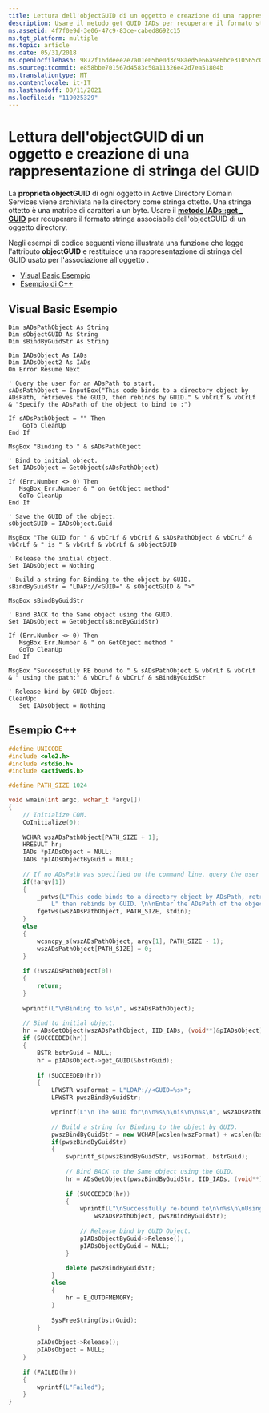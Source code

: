 ```yaml
---
title: Lettura dell'objectGUID di un oggetto e creazione di una rappresentazione di stringa del GUID
description: Usare il metodo get GUID IADs per recuperare il formato stringa associabile \_ dell'objectGUID di un oggetto directory.
ms.assetid: 4f7f0e9d-3e06-47c9-83ce-cabed8692c15
ms.tgt_platform: multiple
ms.topic: article
ms.date: 05/31/2018
ms.openlocfilehash: 9872f16ddeee2e7a01e05be0d3c98aed5e66a9e6bce310565c001f831bd46e02
ms.sourcegitcommit: e858bbe701567d4583c50a11326e42d7ea51804b
ms.translationtype: MT
ms.contentlocale: it-IT
ms.lasthandoff: 08/11/2021
ms.locfileid: "119025329"
---
```

# <a name="reading-an-objects-objectguid-and-creating-a-string-representation-of-the-guid"></a>Lettura dell'objectGUID di un oggetto e creazione di una rappresentazione di stringa del GUID

La **proprietà objectGUID** di ogni oggetto in Active Directory Domain Services viene archiviata nella directory come stringa ottetto. Una stringa ottetto è una matrice di caratteri a un byte. Usare il [**metodo IADs::get \_ GUID**](/windows/desktop/ADSI/iads-property-methods) per recuperare il formato stringa associabile dell'objectGUID di un oggetto directory. 

Negli esempi di codice seguenti viene illustrata una funzione che legge l'attributo **objectGUID** e restituisce una rappresentazione di stringa del GUID usato per l'associazione all'oggetto .

-   [Visual Basic Esempio](#visual-basic-example)
-   [Esempio di C++](#c-example)

## <a name="visual-basic-example"></a>Visual Basic Esempio


```VB
Dim sADsPathObject As String
Dim sObjectGUID As String
Dim sBindByGuidStr As String
 
Dim IADsObject As IADs
Dim IADsObject2 As IADs
On Error Resume Next
 
' Query the user for an ADsPath to start.
sADsPathObject = InputBox("This code binds to a directory object by ADsPath, retrieves the GUID, then rebinds by GUID." & vbCrLf & vbCrLf & "Specify the ADsPath of the object to bind to :")
 
If sADsPathObject = "" Then
    GoTo CleanUp
End If
 
MsgBox "Binding to " & sADsPathObject
 
' Bind to initial object.
Set IADsObject = GetObject(sADsPathObject)
 
If (Err.Number <> 0) Then
   MsgBox Err.Number & " on GetObject method"
   GoTo CleanUp
End If
 
' Save the GUID of the object.
sObjectGUID = IADsObject.Guid
 
MsgBox "The GUID for " & vbCrLf & vbCrLf & sADsPathObject & vbCrLf & vbCrLf & " is " & vbCrLf & vbCrLf & sObjectGUID
 
' Release the initial object.
Set IADsObject = Nothing
 
' Build a string for Binding to the object by GUID.
sBindByGuidStr = "LDAP://<GUID=" & sObjectGUID & ">"

MsgBox sBindByGuidStr
 
' Bind BACK to the Same object using the GUID.
Set IADsObject = GetObject(sBindByGuidStr)
 
If (Err.Number <> 0) Then
   MsgBox Err.Number & " on GetObject method "
   GoTo CleanUp
End If
 
MsgBox "Successfully RE bound to " & sADsPathObject & vbCrLf & vbCrLf & " using the path:" & vbCrLf & vbCrLf & sBindByGuidStr
 
' Release bind by GUID Object.
CleanUp:
   Set IADsObject = Nothing

```



## <a name="c-example"></a>Esempio C++


```C++
#define UNICODE
#include <ole2.h>
#include <stdio.h>
#include <activeds.h>

#define PATH_SIZE 1024

void wmain(int argc, wchar_t *argv[])
{
    // Initialize COM.
    CoInitialize(0);
     
    WCHAR wszADsPathObject[PATH_SIZE + 1];
    HRESULT hr;
    IADs *pIADsObject = NULL;
    IADs *pIADsObjectByGuid = NULL;
     
    // If no ADsPath was specified on the command line, query the user for a ADsPath to start.
    if(!argv[1])
    {
        _putws(L"This code binds to a directory object by ADsPath, retrieves the GUID,\n"
            L" then rebinds by GUID. \n\nEnter the ADsPath of the object to bind to :\n");
        fgetws(wszADsPathObject, PATH_SIZE, stdin);
    }
    else
    {
        wcsncpy_s(wszADsPathObject, argv[1], PATH_SIZE - 1);
        wszADsPathObject[PATH_SIZE] = 0;
    }
     
    if (!wszADsPathObject[0])
    {
        return;
    }
     
    wprintf(L"\nBinding to %s\n", wszADsPathObject);
     
    // Bind to initial object.
    hr = ADsGetObject(wszADsPathObject, IID_IADs, (void**)&pIADsObject);
    if (SUCCEEDED(hr))
    {
        BSTR bstrGuid = NULL;
        hr = pIADsObject->get_GUID(&bstrGuid); 
        
        if (SUCCEEDED(hr))
        {
            LPWSTR wszFormat = L"LDAP://<GUID=%s>";
            LPWSTR pwszBindByGuidStr; 

            wprintf(L"\n The GUID for\n\n%s\n\nis\n\n%s\n", wszADsPathObject, bstrGuid);
     
            // Build a string for Binding to the object by GUID.
            pwszBindByGuidStr = new WCHAR[wcslen(wszFormat) + wcslen(bstrGuid) + 1];
            if(pwszBindByGuidStr)
            {
                swprintf_s(pwszBindByGuidStr, wszFormat, bstrGuid);
         
                // Bind BACK to the Same object using the GUID.
                hr = ADsGetObject(pwszBindByGuidStr, IID_IADs, (void**)&pIADsObjectByGuid);
                 
                if (SUCCEEDED(hr))
                {
                    wprintf(L"\nSuccessfully re-bound to\n\n%s\n\nUsing the path:\n\n%s\n", 
                        wszADsPathObject, pwszBindByGuidStr);
         
                    // Release bind by GUID Object.
                    pIADsObjectByGuid->Release();
                    pIADsObjectByGuid = NULL;
                }

                delete pwszBindByGuidStr;
            }
            else
            {
                hr = E_OUTOFMEMORY;
            }
     
            SysFreeString(bstrGuid);
        }
     
        pIADsObject->Release();
        pIADsObject = NULL;
    }
     
    if (FAILED(hr))
    {
        wprintf(L"Failed");
    }
}
```



 

 